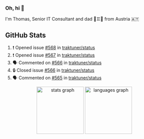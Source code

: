 ### Oh, hi 👋

I'm Thomas, Senior IT Consultant and dad 👶♊️👶 from Austria 🇦🇹

<!--
**traktuner/traktuner** is a ✨ _special_ ✨ repository because its `README.md` (this file) appears on your GitHub profile.

Here are some ideas to get you started:

- 🔭 I’m currently working on ...
- 🌱 I’m currently learning ...
- 👯 I’m looking to collaborate on ...
- 🤔 I’m looking for help with ...
- 💬 Ask me about ...
- 📫 How to reach me: ...
- 😄 Pronouns: ...
- ⚡ Fun fact: ...
-->

</div>

## GitHub Stats
<!--START_SECTION:activity-->
1. ❗ Opened issue [#568](https://github.com/traktuner/status/issues/568) in [traktuner/status](https://github.com/traktuner/status)
2. ❗ Opened issue [#567](https://github.com/traktuner/status/issues/567) in [traktuner/status](https://github.com/traktuner/status)
3. 🗣 Commented on [#566](https://github.com/traktuner/status/issues/566#issuecomment-2849371557) in [traktuner/status](https://github.com/traktuner/status)
4. 🔒 Closed issue [#566](https://github.com/traktuner/status/issues/566) in [traktuner/status](https://github.com/traktuner/status)
5. 🗣 Commented on [#565](https://github.com/traktuner/status/issues/565#issuecomment-2849371519) in [traktuner/status](https://github.com/traktuner/status)
<!--END_SECTION:activity-->

<div align="center">
  <img src="https://github-readme-stats.vercel.app/api?username=traktuner&hide_title=false&hide_rank=false&show_icons=true&include_all_commits=true&count_private=true&disable_animations=false&theme=dracula&locale=en&hide_border=false&order=1" height="150" alt="stats graph"  />
  <img src="https://github-readme-stats.vercel.app/api/top-langs?username=traktuner&locale=en&hide_title=false&layout=compact&card_width=320&langs_count=5&theme=dracula&hide_border=false&order=2" height="150" alt="languages graph"  />
</div>
